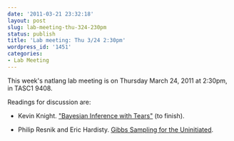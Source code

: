```yaml
---
date: '2011-03-21 23:32:18'
layout: post
slug: lab-meeting-thu-324-230pm
status: publish
title: 'Lab meeting: Thu 3/24 2:30pm'
wordpress_id: '1451'
categories:
- Lab Meeting
---
```



This week's natlang lab meeting is on Thursday March 24, 2011 at 2:30pm, in TASC1 9408.






Readings for discussion are:



        
  * Kevin Knight. ["Bayesian Inference with Tears"](http://www.isi.edu/natural-language/people/bayes-with-tears.pdf) (to finish).

        
  * Philip Resnik and Eric Hardisty. [Gibbs Sampling for the Uninitiated](http://www.umiacs.umd.edu/~resnik/pubs/gibbs.pdf).



